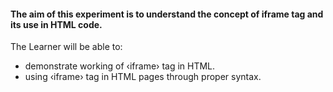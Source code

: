 #### The aim of this experiment is to understand the concept of iframe tag and its use in HTML code.

The Learner will be able to:

- demonstrate working of ‹iframe› tag in HTML.
- using ‹iframe› tag in HTML pages through proper syntax.